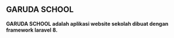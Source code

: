 ## GARUDA SCHOOL
<p><b>
GARUDA SCHOOL adalah aplikasi website sekolah dibuat dengan framework laravel 8.
</b></p>
